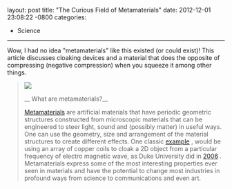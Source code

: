 layout: post
title:  "The Curious Field of Metamaterials"
date:   2012-12-01 23:08:22 -0800
categories:
  - Science
---

Wow, I had no idea "metamaterials" like this existed (or could exist)! This article discusses cloaking devices and a material that does the opposite of compressing (negative compression) when you squeeze it among other things. 

 >   [![](/attachments/24dfcc49cacdd97ff0f86d8346a0bfe5/image.png)](http://4.bp.blogspot.com/-EZSqpPCx28U/ULqiQhs-L-I/AAAAAAAACUI/Eax9H2N9Dgs/s1600/metamaterials.png)  
 > 
 >  __ What are metamaterials?__ 
 > 
 >  [Metamaterials](http://en.wikipedia.org/wiki/Metamaterials)   are artificial materials that have periodic geometric structures constructed from microscopic materials that can be engineered to steer light, sound and (possibly matter) in useful ways. One can use the geometry, size and arrangement of the material structures to create different effects. One classic   [example](http://www.youtube.com/watch?v=Ja_fuZyHDuk)  , would be using an array of copper coils to cloak a 2D object from a particular frequency of electro magnetic wave, as Duke University did in   [2006](http://today.duke.edu/2006/10/cloakdemo.html) . Metamaterials express some of the most interesting properties ever seen in materials and have the potential to change most industries in profound ways from science to communications and even art. 

